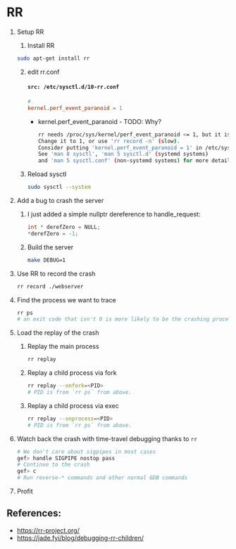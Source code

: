 # RR
1. Setup RR
    1. Install RR
    ```bash
    sudo apt-get install rr
    ```
    2. edit rr.conf
        #### **`src: /etc/sysctl.d/10-rr.conf`**
        ```conf 
        # 
        kernel.perf_event_paranoid = 1
        ```
        - kernel.perf_event_paranoid - TODO: Why?
            ```bash
            rr needs /proc/sys/kernel/perf_event_paranoid <= 1, but it is 2.
            Change it to 1, or use 'rr record -n' (slow).
            Consider putting 'kernel.perf_event_paranoid = 1' in /etc/sysctl.d/10-rr.conf.
            See 'man 8 sysctl', 'man 5 sysctl.d' (systemd systems)
            and 'man 5 sysctl.conf' (non-systemd systems) for more details.
            ```
    3. Reload sysctl
        ```bash
        sudo sysctl --system
        ```

2. Add a bug to crash the server
    1. I just added a simple nullptr dereference to handle_request:
        ```c
        int * derefZero = NULL;
        *derefZero = -1;
        ```

    2. Build the server
        ```bash
        make DEBUG=1
        ```
3. Use RR to record the crash
    ```bash
    rr record ./webserver
    ```
4. Find the process we want to trace
    ```bash
    rr ps
    # an exit code that isn't 0 is more likely to be the crashing process
    ```

5. Load the replay of the crash
    1. Replay the main process
        ```bash
        rr replay
        ```
    2. Replay a child process via fork
        ```bash
        rr replay --onfork=<PID>
        # PID is from `rr ps` from above.
        ```
    3. Replay a child process via exec
        ```bash
        rr replay --onprocess=<PID>
        # PID is from `rr ps` from above.
        ```
6. Watch back the crash with time-travel debugging thanks to `rr`
    ```bash
    # We don't care about sigpipes in most cases
    gef> handle SIGPIPE nostop pass
    # Continue to the crash
    gef> c
    # Run reverse-* commands and other normal GDB commands
    ```
7. Profit

## References:
- https://rr-project.org/
- https://jade.fyi/blog/debugging-rr-children/
